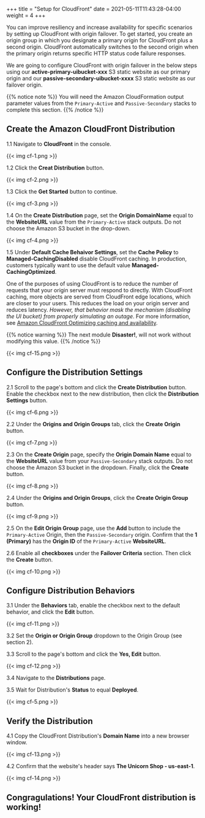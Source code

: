 +++
title = "Setup for CloudFront"
date =  2021-05-11T11:43:28-04:00
weight = 4
+++

You can improve resiliency and increase availability for specific scenarios by setting up CloudFront with origin failover. To get started, you create an origin group in which you designate a primary origin for CloudFront plus a second origin. CloudFront automatically switches to the second origin when the primary origin returns specific HTTP status code failure responses.  

We are going to configure CloudFront with origin failover in the below steps using our **active-primary-uibucket-xxx** S3 static website as our primary origin and our **passive-secondary-uibucket-xxxx** S3 static website as our failover origin.

{{% notice note %}}
You will need the Amazon CloudFormation output parameter values from the `Primary-Active` and `Passive-Secondary` stacks to complete this section.
{{% /notice %}}

## Create the Amazon CloudFront Distribution

1.1 Navigate to **CloudFront** in the console.

{{< img cf-1.png >}}

1.2 Click the **Creat Distribution** button.

{{< img cf-2.png >}}

1.3 Click the **Get Started** button to continue.

{{< img cf-3.png >}}

1.4 On the **Create Distribution** page, set the **Origin DomainName** equal to the **WebsiteURL** value from the `Primary-Active` stack outputs.  Do not choose the Amazon S3 bucket in the drop-down.

{{< img cf-4.png >}}

1.5 Under **Default Cache Behaivor Settings**, set the **Cache Policy** to **Managed-CachingDisabled** disable CloudFront caching.  In production, customers typically want to use the default value **Managed-CachingOptimized**.  

One of the purposes of using CloudFront is to reduce the number of requests that your origin server must respond to directly. With CloudFront caching, more objects are served from CloudFront edge locations, which are closer to your users. This reduces the load on your origin server and reduces latency.  _However, that behavior mask the mechanism (disabling the UI bucket) from properly simulating an outage_. For more information, see [Amazon CloudFront Optimizing caching and availability](https://docs.aws.amazon.com/AmazonCloudFront/latest/DeveloperGuide/ConfiguringCaching.html).

{{% notice warning %}}
The next module **Disaster!**, will not work without modifying this value.
{{% /notice %}}

{{< img cf-15.png >}}

## Configure the Distribution Settings

2.1 Scroll to the page's bottom and click the **Create Distribution** button.  Enable the checkbox next to the new distribution, then click the **Distribution Settings** button.

{{< img cf-6.png >}}

2.2 Under the **Origins and Origin Groups** tab, click the **Create Origin** button.

{{< img cf-7.png >}}

2.3 On the **Create Origin** page, specify the **Origin Domain Name** equal to the **WebsiteURL** value from your `Passive-Secondary` stack outputs.  Do not choose the Amazon S3 bucket in the dropdown.  Finally, click the **Create** button.

{{< img cf-8.png >}}

2.4 Under the **Origins and Origin Groups**, click the **Create Origin Group** button.

{{< img cf-9.png >}}

2.5 On the **Edit Origin Group** page, use the **Add** button to include the `Primary-Active` Origin, then the `Passive-Secondary` origin.  Confirm that the **1 (Primary)** has the **Origin ID** of the `Primary-Active` **WebsiteURL**.

2.6 Enable all **checkboxes** under the **Failover Criteria** section.  Then click the **Create** button.

{{< img cf-10.png >}}

## Configure Distribution Behaviors

3.1 Under the **Behaviors** tab, enable the checkbox next to the default behavior, and click the **Edit** button.

{{< img cf-11.png >}}

3.2 Set the **Origin or Origin Group** dropdown to the Origin Group (see section 2).

3.3 Scroll to the page's bottom and click the **Yes, Edit** button.

{{< img cf-12.png >}}

3.4 Navigate to the **Distributions** page.

3.5 Wait for Distribution's **Status** to equal **Deployed**.

{{< img cf-5.png >}}

## Verify the Distribution

4.1 Copy the CloudFront Distribution's **Domain Name** into a new browser window.

{{< img cf-13.png >}}

4.2 Confirm that the website's header says **The Unicorn Shop - us-east-1**.

{{< img cf-14.png >}}

## Congragulations!  Your CloudFront distribution is working!
